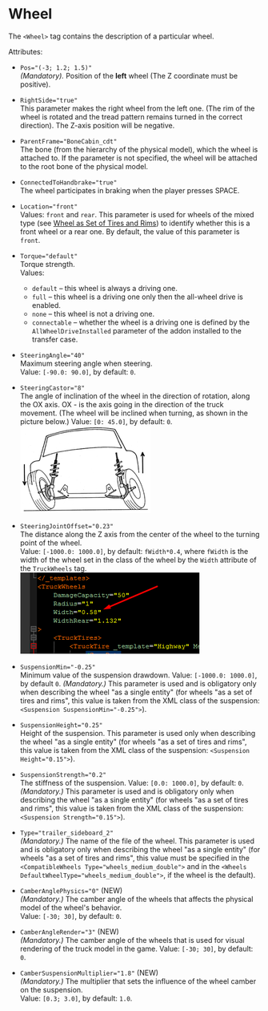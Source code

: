 # Wheel

The `<Wheel>` tag contains the description of a particular wheel.

Attributes:

-   `Pos="(-3; 1.2; 1.5)"`  
    *(Mandatory).* Position of the **left** wheel (The Z coordinate must be positive).

-   `RightSide="true"`  
    This parameter makes the right wheel from the left one. (The rim of the wheel is rotated and the tread pattern remains turned in the correct direction). The Z-axis position will be negative.

-   `ParentFrame="BoneCabin_cdt"`  
    The bone (from the hierarchy of the physical model), which the wheel is attached to. If the parameter is not specified, the wheel will be attached to the root bone of the physical model.

-   `ConnectedToHandbrake="true"`  
    The wheel participates in braking when the player presses SPACE.

-   `Location="front"`  
    Values: `front` and `rear`. This parameter is used for wheels of the mixed type (see [Wheel as Set of Tires and Rims](./../../../../../general_info/wheels_description/wheel_as_set_of_tires_and_rims.md)) to identify whether this is a front wheel or a rear one. By default, the value of this parameter is `front`.

-   `Torque="default"`  
    Torque strength.  
    Values:

    -   `default` – this wheel is always a driving one.
    -   `full` – this wheel is a driving one only then the all-wheel drive is enabled.
    -   `none` – this wheel is not a driving one.
    -   `connectable` – whether the wheel is a driving one is defined by the `AllWheelDriveInstalled` parameter of the addon installed to the transfer case.

-   `SteeringAngle="40"`  
    Maximum steering angle when steering.  
    Value: `[-90.0: 90.0]`, by default: `0`.

-   `SteeringCastor="8"`  
    The angle of inclination of the wheel in the direction of rotation, along the OX axis. OX - is the axis going in the direction of the truck movement. (The wheel will be inclined when turning, as shown in the picture below.)
    Value: `[0: 45.0]`, by default: `0`.  
    ![Inclined wheels](./media/steeringcastor_inclined_wheels.png)

-   `SteeringJointOffset="0.23"`  
    The distance along the Z axis from the center of the wheel to the turning point of the wheel.  
    Value: `[-1000.0: 1000.0]`, by default: `fWidth*0.4`, where `fWidth` is the width of the wheel set in the class of the wheel by the `Width` attribute of the `TruckWheels` tag.  
    ![The `Width` attribute of the `TruckWheels` tag](./media/steeringjointoffset_width.png)

-   `SuspensionMin="-0.25"`  
    Minimum value of the suspension drawdown. Value: `[-1000.0: 1000.0]`, by default `0`.
    *(Mandatory.)* This parameter is used and is obligatory only when describing the wheel "as a single entity" (for wheels "as a set of tires and rims", this value is taken from the XML class of the suspension: `<Suspension SuspensionMin="-0.25">`).

-   `SuspensionHeight="0.25"`  
    Height of the suspension.
    This parameter is used only when describing the wheel "as a single entity" (for wheels "as a set of tires and rims", this value is taken from the XML class of the suspension: `<Suspension Height="0.15">`).

-   `SuspensionStrength="0.2"`  
    The stiffness of the suspension. Value: `[0.0: 1000.0]`, by default: `0`.
    *(Mandatory.)* This parameter is used and is obligatory only when describing the wheel "as a single entity" (for wheels "as a set of tires and rims", this value is taken from the XML class of the suspension: `<Suspension Strength="0.15">`).

-   `Type="trailer_sideboard_2"`  
    *(Mandatory.)* The name of the file of the wheel. This parameter is used and is obligatory only when describing the wheel "as a single entity" (for wheels "as a set of tires and rims", this value must be specified in the `<CompatibleWheels Type="wheels_medium_double">` and in the `<Wheels DefaultWheelType="wheels_medium_double">`, if the wheel is the default).

-   `CamberAnglePhysics="0"` (NEW)  
    *(Mandatory.)* The camber angle of the wheels that affects the physical model of the wheel's behavior.  
    Value: `[-30; 30]`, by default: `0`.

-   `CamberAngleRender="3"` (NEW)  
    *(Mandatory.)* The camber angle of the wheels that is used for visual rendering of the truck model in the game. 
    Value: `[-30; 30]`, by default: `0`.

-   `CamberSuspensionMultiplier="1.8"` (NEW)  
    *(Mandatory.)* The multiplier that sets the influence of the wheel camber on the suspension.  
    Value: `[0.3; 3.0]`, by default: `1.0`.

